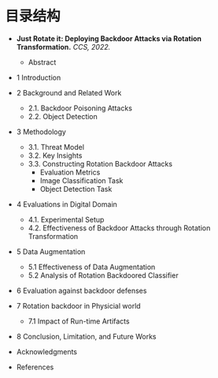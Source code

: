 # 目录结构

- **Just Rotate it: Deploying Backdoor Attacks via Rotation Transformation.** *CCS, 2022.*

  - Abstract
- 1 Introduction
- 2 Background and Related Work
  - 2.1. Backdoor Poisoning Attacks
  - 2.2. Object Detection
- 3 Methodology
  - 3.1. Threat Model
  - 3.2. Key Insights
  - 3.3. Constructing Rotation Backdoor Attacks
    - Evaluation Metrics
    - Image Classification Task
    - Object Detection Task
- 4 Evaluations in Digital Domain
  - 4.1. Experimental Setup
  - 4.2. Effectiveness of Backdoor Attacks through Rotation Transformation
- 5 Data Augmentation
  - 5.1 Effectiveness of Data Augmentation 
  - 5.2 Analysis of Rotation Backdoored Classifier
- 6 Evaluation against backdoor defenses
- 7 Rotation backdoor in Physicial world
  - 7.1 Impact of Run-time Artifacts
- 8 Conclusion, Limitation, and Future Works
- Acknowledgments
- References
